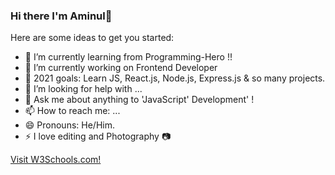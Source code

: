 ### Hi there I'm Aminul👋




Here are some ideas to get you started:

- 📓 I’m currently learning from Programming-Hero !!
- 🌱  I’m currently working on Frontend Developer
- 🥅 2021 goals: Learn JS, React.js, Node.js, Express.js & so many projects.
- 🤔 I’m looking for help with ...
- 💬 Ask me about anything to 'JavaScript'  Development' !
- 📫 How to reach me: ...
- 😄 Pronouns: He/Him.
- ⚡  I love editing and Photography 📷 

<a href="https://www.w3schools.com">Visit W3Schools.com!</a>
